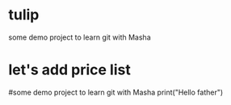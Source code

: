 # tulip
some demo project to learn git with Masha

let's add price list
=======
#some demo project to learn git with Masha
print("Hello father")
